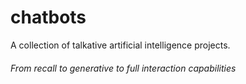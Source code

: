 # chatbots
A collection of talkative artificial intelligence projects. 
###### From recall to generative to full interaction capabilities
